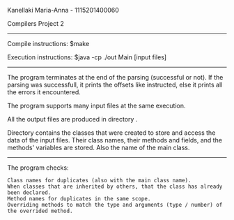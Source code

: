 Kanellaki Maria-Anna  -  1115201400060

Compilers Project 2

-----------------


Compile instructions: $make

Execution instructions: $java -cp ./out Main [input files]

-----------------

The program terminates at the end of the parsing (successful or not). If the parsing was successfull, it prints the 
offsets like instructed, else it prints all the errors it encountered.

The program supports many input files at the same execution.

All the output files are produced in directory <out>.

Directory <Symbols> contains the classes that were created to store and access the data of the input files. Their class 
names, their methods and fields, and the methods' variables are stored. Also the name of the main class.

-----------------

The program checks:
    
    Class names for duplicates (also with the main class name).
    When classes that are inherited by others, that the class has already been declared.
    Method names for duplicates in the same scope.
    Overriding methods to match the type and arguments (type / number) of the overrided method.